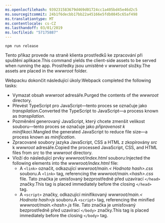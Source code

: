 ```yaml
---
ms.openlocfilehash: 939231583679d469d01724cc1a405bd45e46d2c5
ms.sourcegitcommit: 24b1f6decbb17bb22a45166e5fdb0845c65af498
ms.translationtype: MT
ms.contentlocale: cs-CZ
ms.lasthandoff: 03/01/2019
ms.locfileid: "57175887"
---
```

```console
npm run release
```

<span data-ttu-id="6372e-101">Tento příkaz provede na straně klienta prostředků ke zpracování při spuštění aplikace.</span><span class="sxs-lookup"><span data-stu-id="6372e-101">This command yields the client-side assets to be served when running the app.</span></span> <span data-ttu-id="6372e-102">Prostředky jsou umístěné v *wwwroot* složky.</span><span class="sxs-lookup"><span data-stu-id="6372e-102">The assets are placed in the *wwwroot* folder.</span></span>

<span data-ttu-id="6372e-103">Webpacku dokončit následující úkoly:</span><span class="sxs-lookup"><span data-stu-id="6372e-103">Webpack completed the following tasks:</span></span>

* <span data-ttu-id="6372e-104">Vymazat obsah *wwwroot* adresáře.</span><span class="sxs-lookup"><span data-stu-id="6372e-104">Purged the contents of the *wwwroot* directory.</span></span>
* <span data-ttu-id="6372e-105">Převést TypeScript pro JavaScript&mdash;tento proces se označuje jako *transpilation*.</span><span class="sxs-lookup"><span data-stu-id="6372e-105">Converted the TypeScript to JavaScript&mdash;a process known as *transpilation*.</span></span>
* <span data-ttu-id="6372e-106">Pozměnění generovaný JavaScript, který chcete zmenšit velikost souboru&mdash;tento proces se označuje jako *připravenost k minifikaci*.</span><span class="sxs-lookup"><span data-stu-id="6372e-106">Mangled the generated JavaScript to reduce file size&mdash;a process known as *minification*.</span></span>
* <span data-ttu-id="6372e-107">Zpracované soubory jazyka JavaScript, CSS a HTML z zkopírovány *src* k *wwwroot* adresáře.</span><span class="sxs-lookup"><span data-stu-id="6372e-107">Copied the processed JavaScript, CSS, and HTML files from *src* to the *wwwroot* directory.</span></span>
* <span data-ttu-id="6372e-108">Vloží do následující prvky *wwwroot/index.html* souboru:</span><span class="sxs-lookup"><span data-stu-id="6372e-108">Injected the following elements into the *wwwroot/index.html* file:</span></span>
    * <span data-ttu-id="6372e-109">A `<link>` označit, odkazující *wwwroot/main.\< Hodnota hash\>.css* souboru.</span><span class="sxs-lookup"><span data-stu-id="6372e-109">A `<link>` tag, referencing the *wwwroot/main.\<hash\>.css* file.</span></span> <span data-ttu-id="6372e-110">Tato značka je umisťovaný bezprostředně před uzavírací `</head>` značky.</span><span class="sxs-lookup"><span data-stu-id="6372e-110">This tag is placed immediately before the closing `</head>` tag.</span></span>
    * <span data-ttu-id="6372e-111">A `<script>` značky, odkazující minifikovaný *wwwroot/main.\< Hodnota hash\>js* souboru.</span><span class="sxs-lookup"><span data-stu-id="6372e-111">A `<script>` tag, referencing the minified *wwwroot/main.\<hash\>.js* file.</span></span> <span data-ttu-id="6372e-112">Tato značka je umisťovaný bezprostředně před uzavírací `</body>` značky.</span><span class="sxs-lookup"><span data-stu-id="6372e-112">This tag is placed immediately before the closing `</body>` tag.</span></span>
